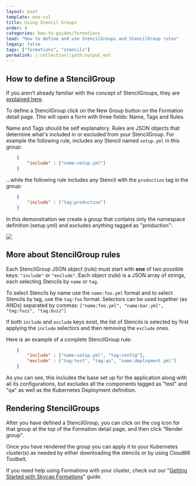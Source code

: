 ```yaml
---
layout: post
template: one-col
title: Using Stencil Groups
order: 4
categories: how-to-guides/formations
lead: "How to define and use StencilGroups and StencilGroup rules"
legacy: false
tags: ["formations", "stencils"]
permalink: /:collection/:path:output_ext
---
```


## How to define a StencilGroup

<div class="notice"><p>If you aren't already familiar with the concept of StencilGroups, they are <a href="/skycap/the-basics/formations-stencils-and-snapshots.html#what-are-stencil-groups">explained here</a>.</p></div>

To define a StencilGroup click on the New Group button on the Formation detail page. This will open a form with three fields: Name, Tags and Rules. 

Name and Tags should be self explanatory. Rules are JSON objects that determine what's included in or excluded from your StencilGroup. For example the following rule, includes any Stencil named `setup.yml` in this group:

```json
	{
		"include" : ["name:setup.yml"]
	}
```

...while the following rule includes any Stencil with the `production` tag in the group:

```json
	{
		"include" : ["tag:production"]
	}
```

In this demonstration we create a group that contains only the namespace definition (setup.yml) and excludes anything tagged as "production":

<img src="/assets/skycap/StencilGroups.gif">

## More about StencilGroup rules

Each StencilGroup JSON object (rule) must start with **one** of two possible keys: `"include"` or `"exclude"`. Each object (rule) is a JSON array of strings, each selecting Stencils by `name` or `tag`.

To select Stencils by name use the `name:foo.yml` format and to select Stencils by tag, use the `tag:foo` format. Selectors can be used together (as ANDs) separated by commas: `["name:foo.yml", "name:bar.yml", "tag:fuzz", "tag:buzz"]`

If both `include` and `exclude` keys exist, the list of Stencils is selected by first applying the `include` selectors and then removing the `exclude` ones.

Here is an example of a complete StencilGroup rule:

```json
	{
		"include" : ["name:setup.yml", "tag:config"],
		"exclude" : ["tag:test", "tag:qa", "name:deployment.yml"]
	}
```

As you can see, this includes the base set up for the application along with all its configurations, but excludes all the components tagged as "test" and "qa" as well as the Kubernetes Deployment definition.

## Rendering StencilGroups

After you have defined a StencilGroup, you can click on the cog icon for that group at the top of the Formation detail page, and then click "Render group".

Once you have rendered the group you can apply it to your Kubernetes cluster(s) as needed by either downloading the stencils or by using Cloud66 Toolbelt.

<div class="notice"><p>If you need help using Formations with your cluster, check out our "<a href="/skycap/quickstarts/using_formations.html">Getting Started with Skycap Formations</a>" guide.</p></div>
